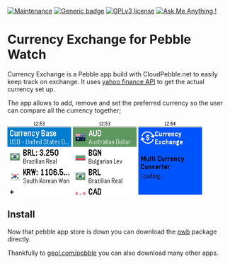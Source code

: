 [![Maintenance](https://img.shields.io/badge/Maintained%3F-no-red.svg)](https://bitbucket.org/lbesson/ansi-colors)
[![Generic badge](https://img.shields.io/badge/Status-Deprecated-orange.svg)](https://shields.io/)
[![GPLv3 license](https://img.shields.io/badge/License-GPLv3-blue.svg)](http://perso.crans.org/besson/LICENSE.html)
[![Ask Me Anything !](https://img.shields.io/badge/Ask%20me-anything-1abc9c.svg)](https://GitHub.com/Naereen/ama)

# Currency Exchange for Pebble Watch
Currency Exchange is a Pebble app build with CloudPebble.net to easily keep track on exchange.
It uses [yahoo finance API](https://finance.yahoo.com/quotes/API,Documentation/view/v1/) to get the actual currency set up.

The app allows to add, remove and set the preferred currency so the user can compare all the currency together;

![Screenshot 01](https://github.com/marcelkohl/pebbleCurrencyExchangeApp/blob/master/package/aplite_0.png?raw=true)
![Screenshot 02](https://github.com/marcelkohl/pebbleCurrencyExchangeApp/blob/master/package/aplite_1.png?raw=true)
![Screenshot 03](https://github.com/marcelkohl/pebbleCurrencyExchangeApp/blob/master/package/aplite_2.png?raw=true)

## Install
Now that pebble app store is down you can download the [pwb](https://github.com/marcelkohl/pebbleCurrencyExchangeApp/blob/master/package/57cd93babe5ad0720c00037d.pbw) package directly.

Thankfully to [geol.com/pebble](http://geol.com/pebble/) you can also download many other apps.
